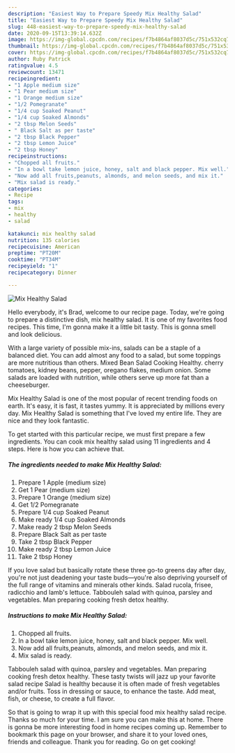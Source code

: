 ```yaml
---
description: "Easiest Way to Prepare Speedy Mix Healthy Salad"
title: "Easiest Way to Prepare Speedy Mix Healthy Salad"
slug: 448-easiest-way-to-prepare-speedy-mix-healthy-salad
date: 2020-09-15T13:39:14.632Z
image: https://img-global.cpcdn.com/recipes/f7b4864af8037d5c/751x532cq70/mix-healthy-salad-recipe-main-photo.jpg
thumbnail: https://img-global.cpcdn.com/recipes/f7b4864af8037d5c/751x532cq70/mix-healthy-salad-recipe-main-photo.jpg
cover: https://img-global.cpcdn.com/recipes/f7b4864af8037d5c/751x532cq70/mix-healthy-salad-recipe-main-photo.jpg
author: Ruby Patrick
ratingvalue: 4.5
reviewcount: 13471
recipeingredient:
- "1 Apple medium size"
- "1 Pear medium size"
- "1 Orange medium size"
- "1/2 Pomegranate"
- "1/4 cup Soaked Peanut"
- "1/4 cup Soaked Almonds"
- "2 tbsp Melon Seeds"
- " Black Salt as per taste"
- "2 tbsp Black Pepper"
- "2 tbsp Lemon Juice"
- "2 tbsp Honey"
recipeinstructions:
- "Chopped all fruits."
- "In a bowl take lemon juice, honey, salt and black pepper. Mix well."
- "Now add all fruits,peanuts, almonds, and melon seeds, and mix it."
- "Mix salad is ready."
categories:
- Recipe
tags:
- mix
- healthy
- salad

katakunci: mix healthy salad 
nutrition: 135 calories
recipecuisine: American
preptime: "PT20M"
cooktime: "PT34M"
recipeyield: "1"
recipecategory: Dinner

---
```



![Mix Healthy Salad](https://img-global.cpcdn.com/recipes/f7b4864af8037d5c/751x532cq70/mix-healthy-salad-recipe-main-photo.jpg)

Hello everybody, it's Brad, welcome to our recipe page. Today, we're going to prepare a distinctive dish, mix healthy salad. It is one of my favorites food recipes. This time, I'm gonna make it a little bit tasty. This is gonna smell and look delicious.

With a large variety of possible mix-ins, salads can be a staple of a balanced diet. You can add almost any food to a salad, but some toppings are more nutritious than others. Mixed Bean Salad Cooking Healthy. cherry tomatoes, kidney beans, pepper, oregano flakes, medium onion. Some salads are loaded with nutrition, while others serve up more fat than a cheeseburger.

Mix Healthy Salad is one of the most popular of recent trending foods on earth. It's easy, it is fast, it tastes yummy. It is appreciated by millions every day. Mix Healthy Salad is something that I've loved my entire life. They are nice and they look fantastic.


To get started with this particular recipe, we must first prepare a few ingredients. You can cook mix healthy salad using 11 ingredients and 4 steps. Here is how you can achieve that.

<!--inarticleads1-->

##### The ingredients needed to make Mix Healthy Salad:

1. Prepare 1 Apple (medium size)
1. Get 1 Pear (medium size)
1. Prepare 1 Orange (medium size)
1. Get 1/2 Pomegranate
1. Prepare 1/4 cup Soaked Peanut
1. Make ready 1/4 cup Soaked Almonds
1. Make ready 2 tbsp Melon Seeds
1. Prepare  Black Salt as per taste
1. Take 2 tbsp Black Pepper
1. Make ready 2 tbsp Lemon Juice
1. Take 2 tbsp Honey


If you love salad but basically rotate these three go-to greens day after day, you&#39;re not just deadening your taste buds—you&#39;re also depriving yourself of the full range of vitamins and minerals other kinds. Salad rucola, frisee, radicchio and lamb&#39;s lettuce. Tabbouleh salad with quinoa, parsley and vegetables. Man preparing cooking fresh detox healthy. 

<!--inarticleads2-->

##### Instructions to make Mix Healthy Salad:

1. Chopped all fruits.
1. In a bowl take lemon juice, honey, salt and black pepper. Mix well.
1. Now add all fruits,peanuts, almonds, and melon seeds, and mix it.
1. Mix salad is ready.


Tabbouleh salad with quinoa, parsley and vegetables. Man preparing cooking fresh detox healthy. These tasty twists will jazz up your favorite salad recipe Salad is healthy because it is often made of fresh vegetables and/or fruits. Toss in dressing or sauce, to enhance the taste. Add meat, fish, or cheese, to create a full flavor. 

So that is going to wrap it up with this special food mix healthy salad recipe. Thanks so much for your time. I am sure you can make this at home. There is gonna be more interesting food in home recipes coming up. Remember to bookmark this page on your browser, and share it to your loved ones, friends and colleague. Thank you for reading. Go on get cooking!
